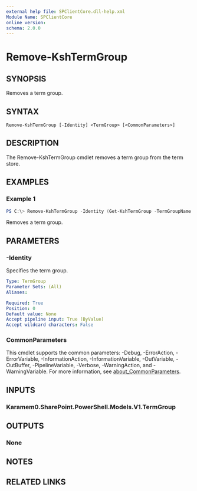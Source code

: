```yaml
---
external help file: SPClientCore.dll-help.xml
Module Name: SPClientCore
online version:
schema: 2.0.0
---
```


# Remove-KshTermGroup

## SYNOPSIS
Removes a term group.

## SYNTAX

```
Remove-KshTermGroup [-Identity] <TermGroup> [<CommonParameters>]
```

## DESCRIPTION
The Remove-KshTermGroup cmdlet removes a term group from the term store.

## EXAMPLES

### Example 1
```powershell
PS C:\> Remove-KshTermGroup -Identity (Get-KshTermGroup -TermGroupName 'Company')
```

Removes a term group.

## PARAMETERS

### -Identity
Specifies the term group.

```yaml
Type: TermGroup
Parameter Sets: (All)
Aliases:

Required: True
Position: 0
Default value: None
Accept pipeline input: True (ByValue)
Accept wildcard characters: False
```

### CommonParameters
This cmdlet supports the common parameters: -Debug, -ErrorAction, -ErrorVariable, -InformationAction, -InformationVariable, -OutVariable, -OutBuffer, -PipelineVariable, -Verbose, -WarningAction, and -WarningVariable. For more information, see [about_CommonParameters](http://go.microsoft.com/fwlink/?LinkID=113216).

## INPUTS

### Karamem0.SharePoint.PowerShell.Models.V1.TermGroup

## OUTPUTS

### None

## NOTES

## RELATED LINKS
